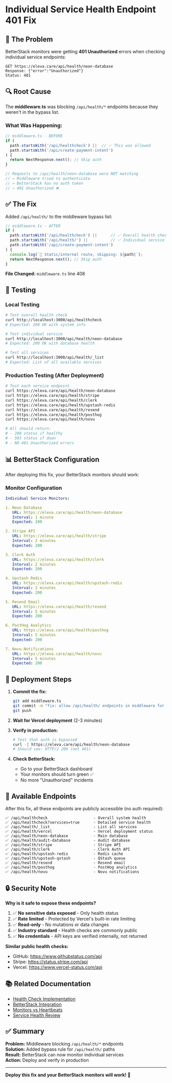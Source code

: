 # Individual Service Health Endpoint 401 Fix

## 🐛 The Problem

BetterStack monitors were getting **401 Unauthorized** errors when checking individual service endpoints:

```
GET https://eleva.care/api/health/neon-database
Response: {"error":"Unauthorized"}
Status: 401
```

## 🔍 Root Cause

The **middleware.ts** was blocking `/api/health/*` endpoints because they weren't in the bypass list.

### What Was Happening:

```typescript
// middleware.ts - BEFORE
if (
  path.startsWith('/api/healthcheck') ||  // ✅ This was allowed
  path.startsWith('/api/create-payment-intent')
) {
  return NextResponse.next(); // Skip auth
}

// Requests to /api/health/neon-database were NOT matching
// → Middleware tried to authenticate
// → BetterStack has no auth token
// → 401 Unauthorized ❌
```

## ✅ The Fix

Added `/api/health/` to the middleware bypass list:

```typescript
// middleware.ts - AFTER
if (
  path.startsWith('/api/healthcheck') ||      // ✅ Overall health check
  path.startsWith('/api/health/') ||          // ✅ Individual service checks (NEW!)
  path.startsWith('/api/create-payment-intent')
) {
  console.log(`📁 Static/internal route, skipping: ${path}`);
  return NextResponse.next(); // Skip auth
}
```

**File Changed:** `middleware.ts` line 408

## 🧪 Testing

### Local Testing

```bash
# Test overall health check
curl http://localhost:3000/api/healthcheck
# Expected: 200 OK with system info

# Test individual service
curl http://localhost:3000/api/health/neon-database
# Expected: 200 OK with database health

# Test all services
curl http://localhost:3000/api/health/_list
# Expected: List of all available services
```

### Production Testing (After Deployment)

```bash
# Test each service endpoint
curl https://eleva.care/api/health/neon-database
curl https://eleva.care/api/health/stripe
curl https://eleva.care/api/health/clerk
curl https://eleva.care/api/health/upstash-redis
curl https://eleva.care/api/health/resend
curl https://eleva.care/api/health/posthog
curl https://eleva.care/api/health/novu

# All should return:
# - 200 status if healthy
# - 503 status if down
# - NO 401 Unauthorized errors
```

## 📊 BetterStack Configuration

After deploying this fix, your BetterStack monitors should work:

### Monitor Configuration

```yaml
Individual Service Monitors:

1. Neon Database
   URL: https://eleva.care/api/health/neon-database
   Interval: 1 minute
   Expected: 200

2. Stripe API
   URL: https://eleva.care/api/health/stripe
   Interval: 2 minutes
   Expected: 200

3. Clerk Auth
   URL: https://eleva.care/api/health/clerk
   Interval: 2 minutes
   Expected: 200

4. Upstash Redis
   URL: https://eleva.care/api/health/upstash-redis
   Interval: 2 minutes
   Expected: 200

5. Resend Email
   URL: https://eleva.care/api/health/resend
   Interval: 5 minutes
   Expected: 200

6. PostHog Analytics
   URL: https://eleva.care/api/health/posthog
   Interval: 5 minutes
   Expected: 200

7. Novu Notifications
   URL: https://eleva.care/api/health/novu
   Interval: 5 minutes
   Expected: 200
```

## 🚀 Deployment Steps

1. **Commit the fix:**

   ```bash
   git add middleware.ts
   git commit -m "fix: allow /api/health/ endpoints in middleware for BetterStack monitoring"
   git push
   ```

2. **Wait for Vercel deployment** (2-3 minutes)

3. **Verify in production:**

   ```bash
   # Test that auth is bypassed
   curl -I https://eleva.care/api/health/neon-database
   # Should see: HTTP/2 200 (not 401)
   ```

4. **Check BetterStack:**
   - Go to your BetterStack dashboard
   - Your monitors should turn green ✅
   - No more "Unauthorized" incidents

## 📝 Available Endpoints

After this fix, all these endpoints are publicly accessible (no auth required):

```
✅ /api/healthcheck                    - Overall system health
✅ /api/healthcheck?services=true      - Detailed service health
✅ /api/health/_list                   - List all services
✅ /api/health/vercel                  - Vercel deployment status
✅ /api/health/neon-database           - Main database
✅ /api/health/audit-database          - Audit database
✅ /api/health/stripe                  - Stripe API
✅ /api/health/clerk                   - Clerk Auth API
✅ /api/health/upstash-redis           - Redis cache
✅ /api/health/upstash-qstash          - QStash queue
✅ /api/health/resend                  - Resend email
✅ /api/health/posthog                 - PostHog analytics
✅ /api/health/novu                    - Novu notifications
```

## 🔒 Security Note

**Why is it safe to expose these endpoints?**

1. ✅ **No sensitive data exposed** - Only health status
2. ✅ **Rate limited** - Protected by Vercel's built-in rate limiting
3. ✅ **Read-only** - No mutations or data changes
4. ✅ **Industry standard** - Health checks are commonly public
5. ✅ **No credentials** - API keys are verified internally, not returned

**Similar public health checks:**

- GitHub: https://www.githubstatus.com/api
- Stripe: https://status.stripe.com/api
- Vercel: https://www.vercel-status.com/api

## 📚 Related Documentation

- [Health Check Implementation](./docs/03-infrastructure/monitoring/01-health-check-monitoring.md)
- [BetterStack Integration](./docs/03-infrastructure/monitoring/02-betterstack-integration.md)
- [Monitors vs Heartbeats](./docs/03-infrastructure/monitoring/betterstack-monitors-vs-heartbeats.md)
- [Service Health Review](./docs/fixes/HEALTHCHECK-REVIEW-AND-RECOMMENDATIONS.md)

## ✅ Summary

**Problem:** Middleware blocking `/api/health/*` endpoints  
**Solution:** Added bypass rule for `/api/health/` paths  
**Result:** BetterStack can now monitor individual services  
**Action:** Deploy and verify in production

---

**Deploy this fix and your BetterStack monitors will work!** 🎉
